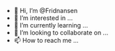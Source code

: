 - 👋 Hi, I’m @Fridnansen
- 👀 I’m interested in ...
- 🌱 I’m currently learning ...
- 💞️ I’m looking to collaborate on ...
- 📫 How to reach me ...

<!---
Fridnansen/Fridnansen is a ✨ special ✨ repository because its `README.md` (this file) appears on your GitHub profile.
You can click the Preview link to take a look at your changes.
--->
